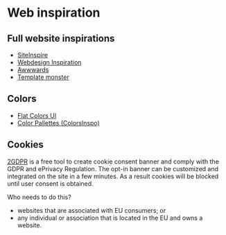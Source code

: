 # Web inspiration

## Full website inspirations

- [SiteInspire](https://www.siteinspire.com/)
- [Webdesign Inspiration](https://www.siteinspire.com/)
- [Awwwards](https://www.awwwards.com/)
- [Template monster](https://www.templatemonster.com/)

## Colors

- [Flat Colors UI](http://www.flatcolorsui.com/)
- [Color Pallettes (ColorsInspo)](http://www.colorsinspo.com)

## Cookies

[2GDPR](https://2gdpr.com/cookieconsent) is a free tool to create cookie consent banner and comply with the GDPR and ePrivacy Regulation. The opt-in banner can be customized and integrated on the site in a few minutes. As a result cookies will be blocked until user consent is obtained.

Who needs to do this?

- websites that are associated with EU consumers; or
- any individual or association that is located in the EU and owns a website.
